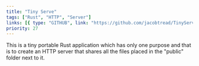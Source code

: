 ```yaml
---
title: "Tiny Serve"
tags: ["Rust", "HTTP", "Server"]
links: [{ type: "GITHUB", link: "https://github.com/jacobtread/TinyServe" }]
priority: 27
---
```


This is a tiny portable Rust application which has only one purpose and that is to create an
HTTP server that shares all the files placed in the "public" folder next to it.
